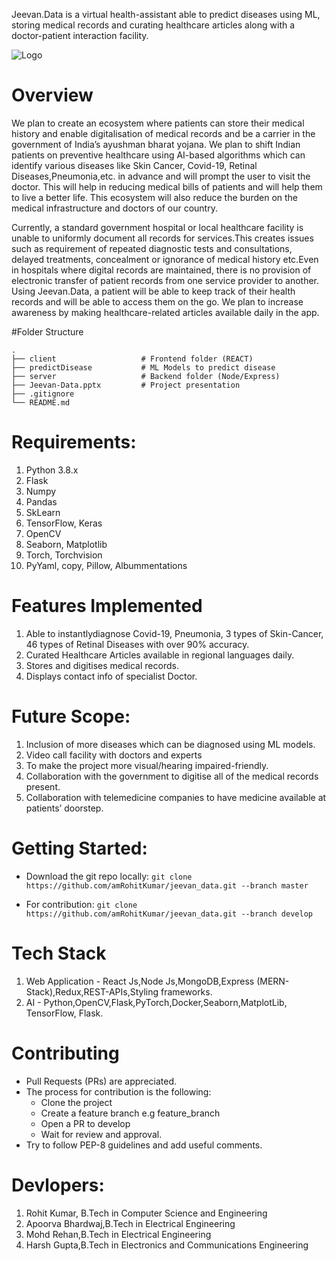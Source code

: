 Jeevan.Data is a virtual health-assistant able to predict diseases using ML, storing medical records and curating 
healthcare articles along with a doctor-patient interaction facility.

![Logo](https://github.com/shutupRohit/jeevan_data/blob/main/client/public/jeevan-data-logo.png)


# Overview

We plan to create an ecosystem where patients can store their medical history and
enable digitalisation of medical records and be a carrier in the government of
India’s ayushman bharat yojana. We plan to shift Indian patients on preventive
healthcare using AI-based algorithms which can identify various diseases like Skin
Cancer, Covid-19, Retinal Diseases,Pneumonia,etc. in advance and will prompt the user to visit the doctor.
This will help in reducing medical bills of patients and will help them to live a better
life. This ecosystem will also reduce the burden on the medical infrastructure and
doctors of our country.

Currently, a standard government hospital or local healthcare facility is unable to uniformly document all
records for services.This creates issues such as requirement of repeated diagnostic tests and consultations,
delayed treatments, concealment or ignorance of medical history etc.Even in hospitals where digital records
are maintained, there is no provision of electronic transfer of patient records from one service provider to
another. Using Jeevan.Data, a patient will be able to keep track of their health records and will be able to
access them on the go. We plan to increase awareness by making healthcare-related articles available daily in 
the app.

#Folder Structure

    .
    ├── client                   # Frontend folder (REACT)
    ├── predictDisease           # ML Models to predict disease
    ├── server                   # Backend folder (Node/Express)
    ├── Jeevan-Data.pptx         # Project presentation
    ├── .gitignore               
    └── README.md

# Requirements:
1. Python 3.8.x
2. Flask
3. Numpy
4. Pandas
5. SkLearn
6. TensorFlow, Keras
7. OpenCV
8. Seaborn, Matplotlib
9. Torch, Torchvision
10. PyYaml, copy, Pillow, Albummentations


# Features Implemented

1. Able to instantlydiagnose Covid-19,  Pneumonia, 3 types of Skin-Cancer, 46 types of Retinal Diseases with over 90% accuracy.
2. Curated Healthcare Articles available in regional languages daily.
3. Stores and digitises medical records.
4. Displays contact info of specialist Doctor.


# Future Scope:
1. Inclusion of more diseases which can be diagnosed using ML models.  
2. Video call facility with doctors and experts
3. To make the project more visual/hearing impaired-friendly.  
4. Collaboration with the government to digitise all of the medical records  present.
5. Collaboration with telemedicine companies to have medicine available at patients’ doorstep.

# Getting Started:
* Download the git repo locally:
 `git clone https://github.com/amRohitKumar/jeevan_data.git --branch master`

* For contribution:
`git clone https://github.com/amRohitKumar/jeevan_data.git --branch develop`



# Tech Stack

1. Web Application - React Js,Node Js,MongoDB,Express (MERN-Stack),Redux,REST-APIs,Styling frameworks.
2. AI -  Python,OpenCV,Flask,PyTorch,Docker,Seaborn,MatplotLib, TensorFlow, Flask.

# Contributing
* Pull Requests (PRs) are appreciated.
* The process for contribution is the following:
  *  Clone the project
  *  Create a feature branch e.g feature_branch
  *  Open a PR to develop
  *  Wait for review and approval.
 * Try to follow PEP-8 guidelines and add useful comments.


# Devlopers:

1. Rohit Kumar, B.Tech in Computer Science and Engineering
2. Apoorva Bhardwaj,B.Tech in Electrical Engineering
3. Mohd Rehan,B.Tech in Electrical Engineering
4. Harsh Gupta,B.Tech in Electronics and Communications Engineering
